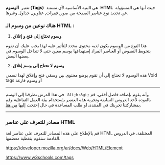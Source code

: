 تعتبر  **الوسوم (Tags)**  هي البنية الأساسية لأي مستند  **HTML**  حيث أنها هي المسؤولة عن تحديد نوع عناصر الصفحة من صور, فقرات, عناوين, جداول وغيرها.

### هناك نوعين من وسوم الـ HTML :

1. **وسوم تحتاج إلى فتح و إغلاق**

هذا النوع من الوسوم يكون لديه محتوى محدد للتأثير عليه لهذا يجب عليك أن تقوم بتحويط النصوص أو العناصر المراد إستهدافها بوسم معين حتى لا تتداخل الوسوم في بعضها البعض.

2. **وسوم لا تحتاج إلى وسم إغلاق**

هذه الوسوم لا تحتاج إلى أن تقوم بوضع محتوى بين وسمَي فتح وإغلاق لهذا تسمى Void tags أو وسوم فارغة

---

في هذا الدرس تطرقنا إلى الوسم ` &lt;hr&gt;` وأنه يقوم بإضافة فاصل أفقي، قم بالعودة لأحد الدروس السابقة وتجربة هذه العنصر بإستخدام بيئة العمل التفاعلية وقم بمشاركتنا تجربتك في المنتدى او طلب المساعدة في حال إحتجت إليها [من هنا](https://forums.coretabs.net).

---

### مصادر للتعرف على عناصر HTML

قم بالإطلاع على هذه المصادر للتعرف على عناصر لغة HTML المختلفة، في الدروس القادمة سنقوم بتغطية معضمها.

https://developer.mozilla.org/ar/docs/Web/HTML/Element

https://www.w3schools.com/tags
